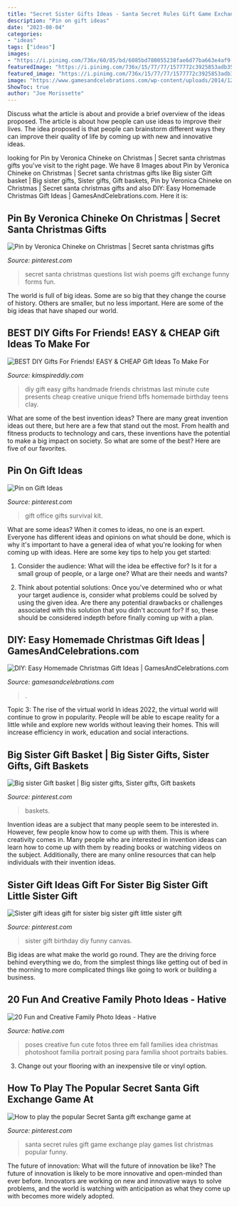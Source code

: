 ```yaml
---
title: "Secret Sister Gifts Ideas - Santa Secret Rules Gift Game Exchange Play Games List Christmas Popular Funny"
description: "Pin on gift ideas"
date: "2023-08-04"
categories:
- "ideas"
tags: ["ideas"]
images:
- "https://i.pinimg.com/736x/60/85/bd/6085bd780055238fae6d77ba663e4af9--office-survival-kit-survival-kit-gifts.jpg"
featuredImage: "https://i.pinimg.com/736x/15/77/77/1577772c3925853adb35ded49c78f24c--big-sister-gifts-big-sisters.jpg"
featured_image: "https://i.pinimg.com/736x/15/77/77/1577772c3925853adb35ded49c78f24c--big-sister-gifts-big-sisters.jpg"
image: "https://www.gamesandcelebrations.com/wp-content/uploads/2014/12/Easy-Homemade-Gift-for-Teacher.jpg"
ShowToc: true
author: "Joe Morissette"
---
```



Discuss what the article is about and provide a brief overview of the ideas proposed.
The article is about how people can use ideas to improve their lives. The idea proposed is that people can brainstorm different ways they can improve their quality of life by coming up with new and innovative ideas.

	

		
looking for Pin by Veronica Chineke on Christmas | Secret santa christmas gifts you've visit to the right page. We have 8 Images about Pin by Veronica Chineke on Christmas | Secret santa christmas gifts like Big sister Gift basket | Big sister gifts, Sister gifts, Gift baskets, Pin by Veronica Chineke on Christmas | Secret santa christmas gifts and also DIY: Easy Homemade Christmas Gift Ideas | GamesAndCelebrations.com. Here it is:
		
    
## Pin By Veronica Chineke On Christmas | Secret Santa Christmas Gifts

<img loading=lazy src="https://i.pinimg.com/736x/d8/9c/bf/d89cbf1fc71b3db31162eb82de1244f9.jpg" onerror="this.onerror=null;this.src='https://tse2.mm.bing.net/th?id=OIP.mEa2YYvTf21PwOeBO_FCuQHaNL&amp;pid=15.1';" alt="Pin by Veronica Chineke on Christmas | Secret santa christmas gifts">

_Source: pinterest.com_

>secret santa christmas questions list wish poems gift exchange funny forms fun. 

	

The world is full of big ideas. Some are so big that they change the course of history. Others are smaller, but no less important. Here are some of the big ideas that have shaped our world.

    
## BEST DIY Gifts For Friends! EASY &amp; CHEAP Gift Ideas To Make For

<img loading=lazy src="https://kimspireddiy.com/wp-content/uploads/2018/10/BEST-DIY-Gifts-For-Friends-EASY-and-CHEAP-Gift-Ideas-To-Make-For-Birthdays-Christmas-Gifts-Creative-and-Unique-Presents-That-Are-Cute-Last-Minute-Handmade-Ideas-BFFs-Teens-19.jpg" onerror="this.onerror=null;this.src='https://tse4.mm.bing.net/th?id=OIP.IEwz5j-4OVcOjzvpfZOSDQHaLH&amp;pid=15.1';" alt="BEST DIY Gifts For Friends! EASY &amp; CHEAP Gift Ideas To Make For">

_Source: kimspireddiy.com_

>diy gift easy gifts handmade friends christmas last minute cute presents cheap creative unique friend bffs homemade birthday teens clay. 

	

What are some of the best invention ideas?
There are many great invention ideas out there, but here are a few that stand out the most. From health and fitness products to technology and cars, these inventions have the potential to make a big impact on society. So what are some of the best? Here are five of our favorites.

    
## Pin On Gift Ideas

<img loading=lazy src="https://i.pinimg.com/736x/60/85/bd/6085bd780055238fae6d77ba663e4af9--office-survival-kit-survival-kit-gifts.jpg" onerror="this.onerror=null;this.src='https://tse3.mm.bing.net/th?id=OIP.V4F4S8y7TrSDVG5NaVs0dAHaF-&amp;pid=15.1';" alt="Pin on Gift Ideas">

_Source: pinterest.com_

>gift office gifts survival kit. 

	

What are some ideas?
When it comes to ideas, no one is an expert. Everyone has different ideas and opinions on what should be done, which is why it's important to have a general idea of what you're looking for when coming up with ideas. Here are some key tips to help you get started:
1. Consider the audience: What will the idea be effective for? Is it for a small group of people, or a large one? What are their needs and wants?

2. Think about potential solutions: Once you've determined who or what your target audience is, consider what problems could be solved by using the given idea. Are there any potential drawbacks or challenges associated with this solution that you didn't account for? If so, these should be considered indepth before finally coming up with a plan.


    
## DIY: Easy Homemade Christmas Gift Ideas | GamesAndCelebrations.com

<img loading=lazy src="https://www.gamesandcelebrations.com/wp-content/uploads/2014/12/Easy-Homemade-Gift-for-Teacher.jpg" onerror="this.onerror=null;this.src='https://tse4.mm.bing.net/th?id=OIP.uueasWWq74j_G-0yYTAbzgHaJ4&amp;pid=15.1';" alt="DIY: Easy Homemade Christmas Gift Ideas | GamesAndCelebrations.com">

_Source: gamesandcelebrations.com_

>. 

	

Topic 3: The rise of the virtual world
In ideas 2022, the virtual world will continue to grow in popularity. People will be able to escape reality for a little while and explore new worlds without leaving their homes. This will increase efficiency in work, education and social interactions.

    
## Big Sister Gift Basket | Big Sister Gifts, Sister Gifts, Gift Baskets

<img loading=lazy src="https://i.pinimg.com/736x/15/77/77/1577772c3925853adb35ded49c78f24c--big-sister-gifts-big-sisters.jpg" onerror="this.onerror=null;this.src='https://tse3.mm.bing.net/th?id=OIP.X-o9hKz3O7AMQBlMShrJEgCoEs&amp;pid=15.1';" alt="Big sister Gift basket | Big sister gifts, Sister gifts, Gift baskets">

_Source: pinterest.com_

>baskets. 

	

Invention ideas are a subject that many people seem to be interested in. However, few people know how to come up with them. This is where creativity comes in. Many people who are interested in invention ideas can learn how to come up with them by reading books or watching videos on the subject. Additionally, there are many online resources that can help individuals with their invention ideas.

    
## Sister Gift Ideas Gift For Sister Big Sister Gift Little Sister Gift

<img loading=lazy src="https://i.pinimg.com/736x/d9/57/4e/d9574e43a8a00ace208d91672b80f2b2--funny-sister-sister-sister.jpg" onerror="this.onerror=null;this.src='https://tse3.mm.bing.net/th?id=OIP.OtWqeDoV06VCaFnmyACedgHaJ4&amp;pid=15.1';" alt="Sister gift ideas gift for sister big sister gift little sister gift">

_Source: pinterest.com_

>sister gift birthday diy funny canvas. 

	

Big ideas are what make the world go round. They are the driving force behind everything we do, from the simplest things like getting out of bed in the morning to more complicated things like going to work or building a business.

    
## 20 Fun And Creative Family Photo Ideas - Hative

<img loading=lazy src="https://hative.com/wp-content/uploads/2014/11/family-photo-ideas/2-fun-creative-family-photo-ideas.jpg" onerror="this.onerror=null;this.src='https://tse2.mm.bing.net/th?id=OIP.b1wpTkicjM7rPHsDfKCLfAHaLH&amp;pid=15.1';" alt="20 Fun and Creative Family Photo Ideas - Hative">

_Source: hative.com_

>poses creative fun cute fotos three em fall families idea christmas photoshoot familia portrait posing para família shoot portraits babies. 

	

3. Change out your flooring with an inexpensive tile or vinyl option.

    
## How To Play The Popular Secret Santa Gift Exchange Game At

<img loading=lazy src="https://i.pinimg.com/736x/19/67/41/196741186b7be9421b4402fa64fe11e7.jpg" onerror="this.onerror=null;this.src='https://tse1.mm.bing.net/th?id=OIP.n3bpS-Jh8lRYBCUxBJtx6gHaLH&amp;pid=15.1';" alt="How to play the popular Secret Santa gift exchange game at">

_Source: pinterest.com_

>santa secret rules gift game exchange play games list christmas popular funny. 

	

The future of innovation: What will the future of innovation be like?
The future of innovation is likely to be more innovative and open-minded than ever before. Innovators are working on new and innovative ways to solve problems, and the world is watching with anticipation as what they come up with becomes more widely adopted.

